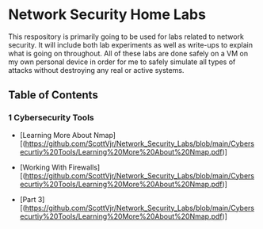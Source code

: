# Network Security Home Labs

This respository is primarily going to be used for labs related to network security. It will include both lab experiments as well as write-ups to explain what is going on throughout. All of these labs are done safely on a VM on my own personal device in order for me to safely simulate all types of attacks without destroying any real or active systems. 

## Table of Contents

### 1 Cybersecurity Tools
- [Learning More About Nmap][(https://github.com/ScottVjr/Network_Security_Labs/blob/main/Cybersecurtiy%20Tools/Learning%20More%20About%20Nmap.pdf)]

- [Working With Firewalls][(https://github.com/ScottVjr/Network_Security_Labs/blob/main/Cybersecurtiy%20Tools/Learning%20More%20About%20Nmap.pdf)]
 
- [Part 3][(https://github.com/ScottVjr/Network_Security_Labs/blob/main/Cybersecurtiy%20Tools/Learning%20More%20About%20Nmap.pdf)]
